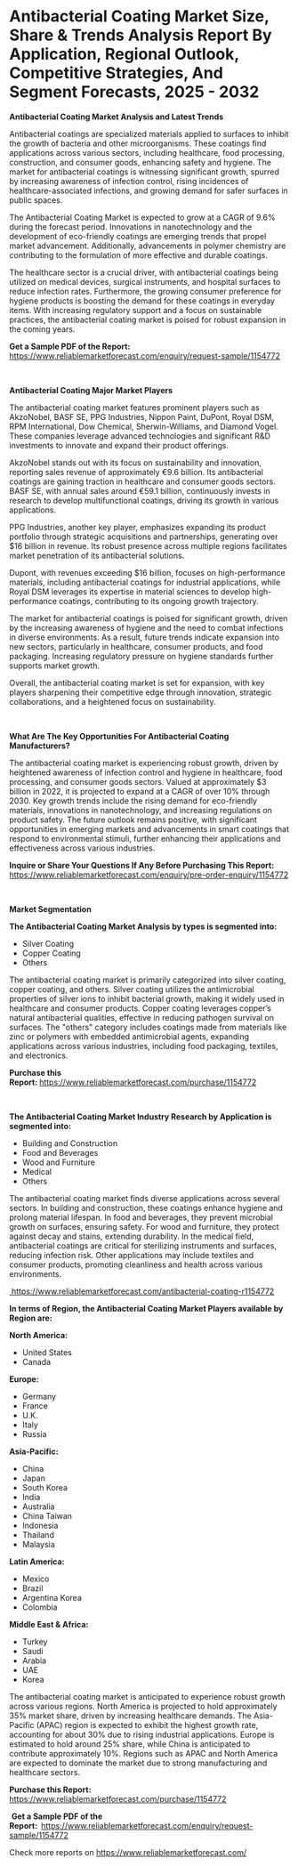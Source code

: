<p><h1>Antibacterial Coating Market Size, Share & Trends Analysis Report By Application, Regional Outlook, Competitive Strategies, And Segment Forecasts, 2025 - 2032</h1></p><p><strong>Antibacterial Coating Market Analysis and Latest Trends</strong></p>
<p><p>Antibacterial coatings are specialized materials applied to surfaces to inhibit the growth of bacteria and other microorganisms. These coatings find applications across various sectors, including healthcare, food processing, construction, and consumer goods, enhancing safety and hygiene. The market for antibacterial coatings is witnessing significant growth, spurred by increasing awareness of infection control, rising incidences of healthcare-associated infections, and growing demand for safer surfaces in public spaces. </p><p>The Antibacterial Coating Market is expected to grow at a CAGR of 9.6% during the forecast period. Innovations in nanotechnology and the development of eco-friendly coatings are emerging trends that propel market advancement. Additionally, advancements in polymer chemistry are contributing to the formulation of more effective and durable coatings. </p><p>The healthcare sector is a crucial driver, with antibacterial coatings being utilized on medical devices, surgical instruments, and hospital surfaces to reduce infection rates. Furthermore, the growing consumer preference for hygiene products is boosting the demand for these coatings in everyday items. With increasing regulatory support and a focus on sustainable practices, the antibacterial coating market is poised for robust expansion in the coming years.</p></p>
<p><strong>Get a Sample PDF of the Report:&nbsp;</strong> <a href="https://www.reliablemarketforecast.com/enquiry/request-sample/1154772?utm_campaign=2925&utm_medium=2&utm_source=Github&utm_content=ia&utm_term=02042025&utm_id=antibacterial-coating">https://www.reliablemarketforecast.com/enquiry/request-sample/1154772</a></p>
<p>&nbsp;</p>
<p><strong>Antibacterial Coating Major Market Players</strong></p>
<p><p>The antibacterial coating market features prominent players such as AkzoNobel, BASF SE, PPG Industries, Nippon Paint, DuPont, Royal DSM, RPM International, Dow Chemical, Sherwin-Williams, and Diamond Vogel. These companies leverage advanced technologies and significant R&D investments to innovate and expand their product offerings.</p><p>AkzoNobel stands out with its focus on sustainability and innovation, reporting sales revenue of approximately €9.6 billion. Its antibacterial coatings are gaining traction in healthcare and consumer goods sectors. BASF SE, with annual sales around €59.1 billion, continuously invests in research to develop multifunctional coatings, driving its growth in various applications.</p><p>PPG Industries, another key player, emphasizes expanding its product portfolio through strategic acquisitions and partnerships, generating over $16 billion in revenue. Its robust presence across multiple regions facilitates market penetration of its antibacterial solutions.</p><p>Dupont, with revenues exceeding $16 billion, focuses on high-performance materials, including antibacterial coatings for industrial applications, while Royal DSM leverages its expertise in material sciences to develop high-performance coatings, contributing to its ongoing growth trajectory.</p><p>The market for antibacterial coatings is poised for significant growth, driven by the increasing awareness of hygiene and the need to combat infections in diverse environments. As a result, future trends indicate expansion into new sectors, particularly in healthcare, consumer products, and food packaging. Increasing regulatory pressure on hygiene standards further supports market growth.</p><p>Overall, the antibacterial coating market is set for expansion, with key players sharpening their competitive edge through innovation, strategic collaborations, and a heightened focus on sustainability.</p></p>
<p>&nbsp;</p>
<p><strong>What Are The Key Opportunities For Antibacterial Coating Manufacturers?</strong></p>
<p><p>The antibacterial coating market is experiencing robust growth, driven by heightened awareness of infection control and hygiene in healthcare, food processing, and consumer goods sectors. Valued at approximately $3 billion in 2022, it is projected to expand at a CAGR of over 10% through 2030. Key growth trends include the rising demand for eco-friendly materials, innovations in nanotechnology, and increasing regulations on product safety. The future outlook remains positive, with significant opportunities in emerging markets and advancements in smart coatings that respond to environmental stimuli, further enhancing their applications and effectiveness across various industries.</p></p>
<p><strong>Inquire or Share Your Questions If Any Before Purchasing This Report:</strong> <a href="https://www.reliablemarketforecast.com/enquiry/pre-order-enquiry/1154772?utm_campaign=2925&utm_medium=2&utm_source=Github&utm_content=ia&utm_term=02042025&utm_id=antibacterial-coating">https://www.reliablemarketforecast.com/enquiry/pre-order-enquiry/1154772</a></p>
<p>&nbsp;</p>
<p><strong>Market Segmentation</strong></p>
<p><strong>The Antibacterial Coating Market Analysis by types is segmented into:</strong></p>
<p><ul><li>Silver Coating</li><li>Copper Coating</li><li>Others</li></ul></p>
<p><p>The antibacterial coating market is primarily categorized into silver coating, copper coating, and others. Silver coating utilizes the antimicrobial properties of silver ions to inhibit bacterial growth, making it widely used in healthcare and consumer products. Copper coating leverages copper’s natural antibacterial qualities, effective in reducing pathogen survival on surfaces. The "others" category includes coatings made from materials like zinc or polymers with embedded antimicrobial agents, expanding applications across various industries, including food packaging, textiles, and electronics.</p></p>
<p><strong>Purchase this Report:&nbsp;</strong><a href="https://www.reliablemarketforecast.com/purchase/1154772?utm_campaign=2925&utm_medium=2&utm_source=Github&utm_content=ia&utm_term=02042025&utm_id=antibacterial-coating">https://www.reliablemarketforecast.com/purchase/1154772</a></p>
<p>&nbsp;</p>
<p><strong>The Antibacterial Coating Market Industry Research by Application is segmented into:</strong></p>
<p><ul><li>Building and Construction</li><li>Food and Beverages</li><li>Wood and Furniture</li><li>Medical</li><li>Others</li></ul></p>
<p><p>The antibacterial coating market finds diverse applications across several sectors. In building and construction, these coatings enhance hygiene and prolong material lifespan. In food and beverages, they prevent microbial growth on surfaces, ensuring safety. For wood and furniture, they protect against decay and stains, extending durability. In the medical field, antibacterial coatings are critical for sterilizing instruments and surfaces, reducing infection risk. Other applications may include textiles and consumer products, promoting cleanliness and health across various environments.</p></p>
<p><a href="https://www.reliablemarketforecast.com/antibacterial-coating-r1154772?utm_campaign=2925&utm_medium=2&utm_source=Github&utm_content=ia&utm_term=02042025&utm_id=antibacterial-coating">&nbsp;https://www.reliablemarketforecast.com/antibacterial-coating-r1154772</a></p>
<p><strong>In terms of Region, the Antibacterial Coating Market Players available by Region are:</strong></p>
<p>
    <p> <strong> North America: </strong>
        <ul>
            <li>United States</li>
            <li>Canada</li>
        </ul>
        </p> 
    <p> <strong> Europe: </strong>
        <ul>
            <li>Germany</li>
            <li>France</li>
            <li>U.K.</li>
            <li>Italy</li>
            <li>Russia</li>
        </ul>
        </p> 
    <p> <strong> Asia-Pacific: </strong>
        <ul>
            <li>China</li>
            <li>Japan</li>
            <li>South Korea</li>
            <li>India</li>
            <li>Australia</li>
            <li>China Taiwan</li>
            <li>Indonesia</li>
            <li>Thailand</li>
            <li>Malaysia</li>
        </ul>
        </p> 
    <p> <strong> Latin America: </strong>
        <ul>
            <li>Mexico</li>
            <li>Brazil</li>
            <li>Argentina Korea</li>
            <li>Colombia</li>
        </ul>
        </p> 
    <p> <strong> Middle East & Africa: </strong>
        <ul>
            <li>Turkey</li>
            <li>Saudi</li>
            <li>Arabia</li>
            <li>UAE</li>
            <li>Korea</li>
        </ul>
    </p>
    </p>
<p><p>The antibacterial coating market is anticipated to experience robust growth across various regions. North America is projected to hold approximately 35% market share, driven by increasing healthcare demands. The Asia-Pacific (APAC) region is expected to exhibit the highest growth rate, accounting for about 30% due to rising industrial applications. Europe is estimated to hold around 25% share, while China is anticipated to contribute approximately 10%. Regions such as APAC and North America are expected to dominate the market due to strong manufacturing and healthcare sectors.</p></p>
<p><strong>Purchase this Report: </strong><a href="https://www.reliablemarketforecast.com/purchase/1154772?utm_campaign=2925&utm_medium=2&utm_source=Github&utm_content=ia&utm_term=02042025&utm_id=antibacterial-coating">https://www.reliablemarketforecast.com/purchase/1154772</a></p>
<p>&nbsp;<strong>Get a Sample PDF of the Report:&nbsp;&nbsp;</strong><a href="https://www.reliablemarketforecast.com/enquiry/request-sample/1154772?utm_campaign=2925&utm_medium=2&utm_source=Github&utm_content=ia&utm_term=02042025&utm_id=antibacterial-coating">https://www.reliablemarketforecast.com/enquiry/request-sample/1154772</a></p>
<p><strong></strong></p>
<p>Check more reports on <a href="https://www.reliablemarketforecast.com/?utm_campaign=2925&utm_medium=2&utm_source=Github&utm_content=ia&utm_term=02042025&utm_id=antibacterial-coating">https://www.reliablemarketforecast.com/</a></p>